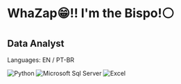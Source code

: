 # WhaZap😁!!  I'm the Bispo!⚪
## Data Analyst

Languages: EN / PT-BR 

![Python](https://img.shields.io/badge/Python-14354C?style=for-the-badge&logo=python&logoColor=white)
![Microsoft Sql Server](https://img.shields.io/badge/Microsoft%20SQL%20Server-CC2927?style=for-the-badge&logo=microsoft%20sql%20server&logoColor=white)
![Excel](https://img.shields.io/badge/Microsoft_Excel-217346?style=for-the-badge&logo=microsoft-excel&logoColor=white)

